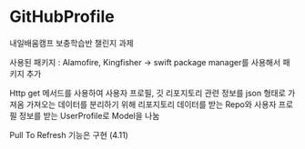 # GitHubProfile

내일배움캠프 보충학습반 챌린지 과제

사용된 패키지 : Alamofire, Kingfisher ->
swift package manager를 사용해서 패키지 추가

Http get 메서드를 사용하여 사용자 프로필, 깃 리포지토리 관련 정보를 json 형태로 가져옴
가져오는 데이터를 분리하기 위해 리포지토리 데이터를 받는 Repo와 사용자 프로필 정보를 받는 UserProfile로 Model을 나눔

Pull To Refresh 기능은 구현 (4.11)
